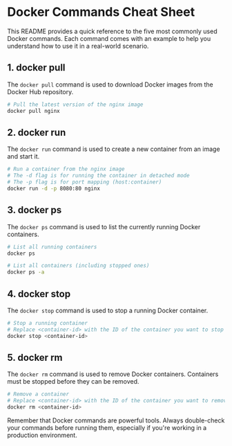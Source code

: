 # Docker Commands Cheat Sheet

This README provides a quick reference to the five most commonly used Docker commands. Each command comes with an example to help you understand how to use it in a real-world scenario.

## 1. docker pull

The `docker pull` command is used to download Docker images from the Docker Hub repository.

```bash
# Pull the latest version of the nginx image
docker pull nginx
```

## 2. docker run

The `docker run` command is used to create a new container from an image and start it.

```bash
# Run a container from the nginx image
# The -d flag is for running the container in detached mode
# The -p flag is for port mapping (host:container)
docker run -d -p 8080:80 nginx
```

## 3. docker ps

The `docker ps` command is used to list the currently running Docker containers.

```bash
# List all running containers
docker ps

# List all containers (including stopped ones)
docker ps -a
```

## 4. docker stop

The `docker stop` command is used to stop a running Docker container.

```bash
# Stop a running container
# Replace <container-id> with the ID of the container you want to stop
docker stop <container-id>
```

## 5. docker rm

The `docker rm` command is used to remove Docker containers. Containers must be stopped before they can be removed.

```bash
# Remove a container
# Replace <container-id> with the ID of the container you want to remove
docker rm <container-id>
```

Remember that Docker commands are powerful tools. Always double-check your commands before running them, especially if you're working in a production environment.
